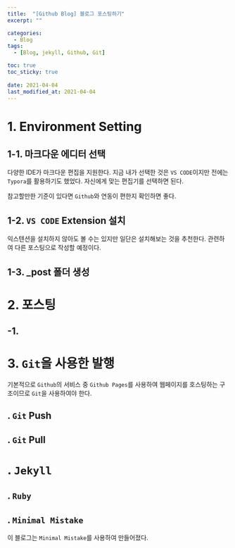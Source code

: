 ```yaml
---
title:  "[Github Blog] 블로그 포스팅하기"
excerpt: ""

categories:
  - Blog
tags:
  - [Blog, jekyll, Github, Git]

toc: true
toc_sticky: true
 
date: 2021-04-04
last_modified_at: 2021-04-04
---
```


# 1. Environment Setting
## 1-1. 마크다운 에디터 선택
 다양한 IDE가 마크다운 편집을 지원한다. 지금 내가 선택한 것은 `VS CODE`이지만 전에는 `Typora`를 활용하기도 했었다. 자신에게 맞는 편집기를 선택하면 된다.

참고할만한 기준이 있다면 `Github`와 연동이 편한지 확인하면 좋다.

##  1-2. `VS CODE` Extension 설치
 익스텐션을 설치하지 않아도 볼 수는 있지만 일단은 설치해보는 것을 추천한다. 관련하여 다른 포스팅으로 작성할 예정이다.

## 1-3. _post 폴더 생성
 

# 2. 포스팅

## -1. 


# 3. `Git`을 사용한 발행
 기본적으로 `Github`의 서비스 중 `Github Pages`를 사용하여 웹페이지를 호스팅하는 구조이므로 `Git`을 사용하여야 한다. 
## . `Git` Push
## . `Git` Pull

# . `Jekyll`
## . `Ruby`

## . `Minimal Mistake`
 이 블로그는 `Minimal Mistake`를 사용하여 만들어졌다. 